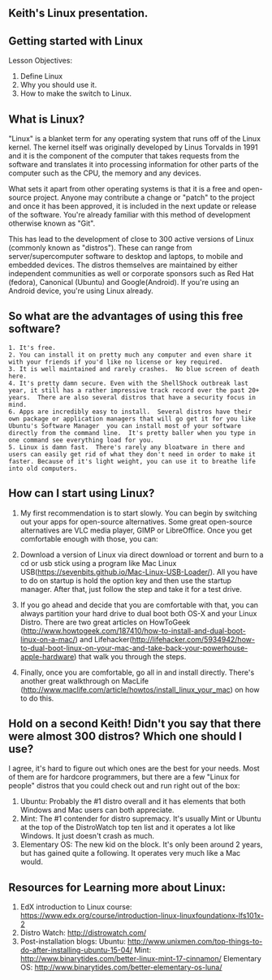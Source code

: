 Keith's Linux presentation.
---------------------------
Getting started with Linux
---------------------------


Lesson Objectives:
1. Define Linux
2. Why you should use it.
3. How to make the switch to Linux.


What is Linux?
--------------
"Linux" is a blanket term for any operating system that runs off of the Linux kernel.  The kernel itself was originally developed by Linus Torvalds in 1991 and it is the component of the computer that takes requests from the software and translates it into processing information for other parts of the computer such as the CPU, the memory and any devices.

What sets it apart from other operating systems is that it is a free and open-source project.  Anyone may contribute a change or "patch" to the project and once it has been approved, it is included in the next update or release of the software.  You're already familiar with this method of development otherwise known as "Git".

This has lead to the development of close to 300 active versions of Linux (commonly known as "distros").  These can range from server/supercomputer software to desktop and laptops, to mobile and embedded devices.  The distros themselves are maintained by either independent communities as well or corporate sponsors such as Red Hat (fedora), Canonical (Ubuntu) and Google(Android).  If you're using an Android device, you're using Linux already.


So what are the advantages of using this free software?
-------------------------------------------------------
    1. It's free.
    2. You can install it on pretty much any computer and even share it with your friends if you'd like no license or key required.
    3. It is well maintained and rarely crashes.  No blue screen of death here.
    4. It's pretty damn secure. Even with the ShellShock outbreak last year, it still has a rather impressive track record over the past 20+ years.  There are also several distros that have a security focus in mind.
    6. Apps are incredibly easy to install.  Several distros have their own package or application managers that will go get it for you like Ubuntu's Software Manager  you can install most of your software directly from the command line.  It's pretty baller when you type in one command see everything load for you.
    5. Linux is damn fast.  There's rarely any bloatware in there and users can easily get rid of what they don't need in order to make it faster. Because of it's light weight, you can use it to breathe life into old computers.



 How can I start using Linux?
 ----------------------------
 1. My first recommendation is to start slowly.  You can begin by switching out your apps for open-source alternatives.  Some great open-source alternatives are VLC media player, GIMP or LibreOffice.  Once you get comfortable enough with those, you can:

 2. Download a version of Linux via direct download or torrent and burn to a cd or usb stick using a program like Mac Linux USB(https://sevenbits.github.io/Mac-Linux-USB-Loader/).  All you have to do on startup is hold the option key and then use the startup manager.  After that, just follow the step and take it for a test drive.

 3. If you go ahead and decide that you are comfortable with that, you can always partition your hard drive to dual boot both OS-X and your Linux Distro. There are two great articles on HowToGeek (http://www.howtogeek.com/187410/how-to-install-and-dual-boot-linux-on-a-mac/) and Lifehacker(http://lifehacker.com/5934942/how-to-dual-boot-linux-on-your-mac-and-take-back-your-powerhouse-apple-hardware) that walk you through the steps.

 4. Finally, once you are comfortable, go all in and install directly.  There's another great walkthrough on MacLife (http://www.maclife.com/article/howtos/install_linux_your_mac) on how to do this.

 Hold on a second Keith!  Didn't you say that there were almost 300 distros? Which one should I use?
 ---------------------------------------------------
 I agree, it's hard to figure out which ones are the best for your needs.  Most of them are for hardcore programmers, but there are a few "Linux for people" distros that you could check out and run right out of the box:

 1. Ubuntu:  Probably the #1 distro overall and it has elements that both Windows and Mac users can both appreciate.
 2. Mint: The #1 contender for distro supremacy.  It's usually Mint or Ubuntu at the top of the DistroWatch top ten list and it operates a lot like Windows.  It just doesn't crash as much.
 3. Elementary OS: The new kid on the block.  It's only been around 2 years, but has gained quite a following.  It operates very much like a Mac would.




Resources for Learning more about Linux:
----------------------------------------
 1. EdX introduction to Linux course: https://www.edx.org/course/introduction-linux-linuxfoundationx-lfs101x-2
 2. Distro Watch: http://distrowatch.com/
 3. Post-installation blogs:
    Ubuntu: http://www.unixmen.com/top-things-to-do-after-installing-ubuntu-15-04/
    Mint: http://www.binarytides.com/better-linux-mint-17-cinnamon/
    Elementary OS: http://www.binarytides.com/better-elementary-os-luna/
